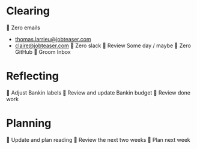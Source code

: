 # Clearing

  Zero emails
   - thomas.larrieu@jobteaser.com
   - claire@jobteaser.com
  Zero slack
  Review Some day / maybe
  Zero GitHub
  Groom Inbox

# Reflecting

  Adjust Bankin labels
  Review and update Bankin budget
  Review done work

# Planning

  Update and plan reading
  Review the next two weeks
  Plan next week
